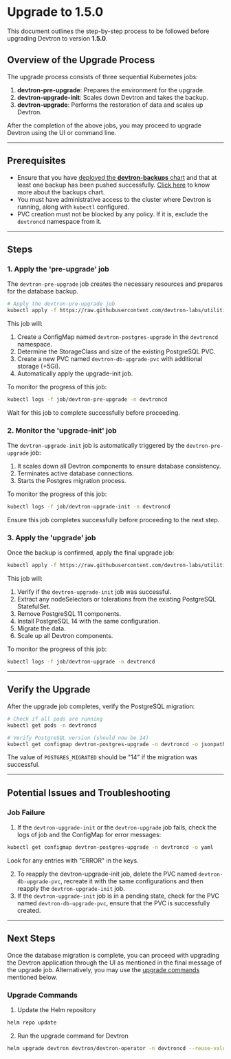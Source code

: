 # Upgrade to 1.5.0

This document outlines the step-by-step process to be followed before upgrading Devtron to version **1.5.0**.

## Overview of the Upgrade Process

The upgrade process consists of three sequential Kubernetes jobs:

1. **devtron-pre-upgrade**: Prepares the environment for the upgrade.
2. **devtron-upgrade-init**: Scales down Devtron and takes the backup.
3. **devtron-upgrade**: Performs the restoration of data and scales up Devtron.

After the completion of the above jobs, you may proceed to upgrade Devtron using the UI or command line.

***

## Prerequisites

* Ensure that you have [deployed the **devtron-backups** chart](../install/devtron-backup.md) and that at least one backup has been pushed successfully. [Click here](https://github.com/devtron-labs/charts/blob/main/charts/devtron-backups/README.md) to know more about the backups chart.
* You must have administrative access to the cluster where Devtron is running, along with `kubectl` configured.
* PVC creation must not be blocked by any policy. If it is, exclude the `devtroncd` namespace from it.

***

## Steps

### 1. Apply the 'pre-upgrade' job

The `devtron-pre-upgrade` job creates the necessary resources and prepares for the database backup.

```bash
# Apply the devtron-pre-upgrade job
kubectl apply -f https://raw.githubusercontent.com/devtron-labs/utilities/refs/heads/main/scripts/postgres-upgrade/devtron-pre-upgrade.yaml
```

This job will:

1. Create a ConfigMap named `devtron-postgres-upgrade` in the `devtroncd` namespace.
2. Determine the StorageClass and size of the existing PostgreSQL PVC.
3. Create a new PVC named `devtron-db-upgrade-pvc` with additional storage (+5Gi).
4. Automatically apply the upgrade-init job.

To monitor the progress of this job:

```bash
kubectl logs -f job/devtron-pre-upgrade -n devtroncd
```

Wait for this job to complete successfully before proceeding.

### 2. Monitor the 'upgrade-init' job

The `devtron-upgrade-init` job is automatically triggered by the `devtron-pre-upgrade` job:

1. It scales down all Devtron components to ensure database consistency.
2. Terminates active database connections.
3. Starts the Postgres migration process.

To monitor the progress of this job:

```bash
kubectl logs -f job/devtron-upgrade-init -n devtroncd
```

Ensure this job completes successfully before proceeding to the next step.

### 3. Apply the 'upgrade' job

Once the backup is confirmed, apply the final upgrade job:

```bash
kubectl apply -f https://raw.githubusercontent.com/devtron-labs/utilities/refs/heads/main/scripts/postgres-upgrade/devtron-upgrade.yaml
```

This job will:

1. Verify if the `devtron-upgrade-init` job was successful.
2. Extract any nodeSelectors or tolerations from the existing PostgreSQL StatefulSet.
3. Remove PostgreSQL 11 components.
4. Install PostgreSQL 14 with the same configuration.
5. Migrate the data.
6. Scale up all Devtron components.

To monitor the progress of this job:

```bash
kubectl logs -f job/devtron-upgrade -n devtroncd
```

***

## Verify the Upgrade

After the upgrade job completes, verify the PostgreSQL migration:

```bash
# Check if all pods are running
kubectl get pods -n devtroncd

# Verify PostgreSQL version (should now be 14)
kubectl get configmap devtron-postgres-upgrade -n devtroncd -o jsonpath="{.data.POSTGRES_MIGRATED}"
```

The value of `POSTGRES_MIGRATED` should be "14" if the migration was successful.

***

## Potential Issues and Troubleshooting

### Job Failure

1. If the `devtron-upgrade-init` or the `devtron-upgrade` job fails, check the logs of job and the ConfigMap for error messages:

```bash
kubectl get configmap devtron-postgres-upgrade -n devtroncd -o yaml
```

Look for any entries with "ERROR" in the keys.

2. To reapply the devtron-upgrade-init job, delete the PVC named `devtron-db-upgrade-pvc`, recreate it with the same configurations and then reapply the `devtron-upgrade-init` job.
3. If the `devtron-upgrade-init` job is in a pending state, check for the PVC named `devtron-db-upgrade-pvc`, ensure that the PVC is successfully created.

***

## Next Steps

Once the database migration is complete, you can proceed with upgrading the Devtron application through the UI as mentioned in the final message of the upgrade job. Alternatively, you may use the [upgrade commands](devtron-upgrade-1.5.0.md#upgrade-commands) mentioned below.

### Upgrade Commands

1. Update the Helm repository

```bash
helm repo update
```

2. Run the upgrade command for Devtron

```bash
helm upgrade devtron devtron/devtron-operator -n devtroncd --reuse-values -f https://raw.githubusercontent.com/devtron-labs/devtron/refs/tags/v1.5.1/charts/devtron/devtron-bom.yaml --version 0.22.93
```
